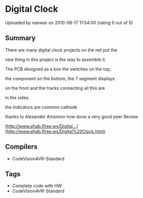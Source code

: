 # Digital Clock

Uploaded by eanwar on 2010-08-17 11:54:00 (rating 0 out of 5)

## Summary

There are many digital clock projects on the net put the  

new thing in this project is the way to assemble it.  

The PCB designed as a box the switches on the top,  

the component on the bottom, the 7 segment displays  

on the front and the tracks connecting all this are  

in the sides.


the indicators are common cathode


thanks to Alexander Anisimov how done a very good peer Review


[http://www.ehab.1free.ws/Digital...](http://www.ehab.1free.ws/Digital%20Clock.html)

## Compilers

- CodeVisionAVR-Standard

## Tags

- Complete code with HW
- CodeVisionAVR-Standard
